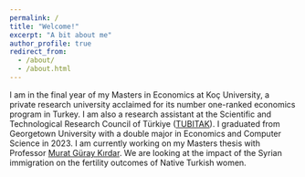 ```yaml
---
permalink: /
title: "Welcome!"
excerpt: "A bit about me"
author_profile: true
redirect_from: 
  - /about/
  - /about.html
---
```


I am in the final year of my Masters in Economics at Koç University, a private research university acclaimed for its number one-ranked economics program in Turkey. I am also a research assistant at the Scientific and Technological Research Council of Türkiye ([TUBITAK]). I graduated from Georgetown University with a double major in Economics and Computer Science in 2023. I am currently working on my Masters thesis with Professor [Murat Güray Kırdar]. We are looking at the impact of the Syrian immigration on the fertility  outcomes of Native Turkish women. 

[TUBITAK]: https://tubitak.gov.tr/en
[Murat Güray Kırdar]: https://muratguraykirdar.weebly.com/